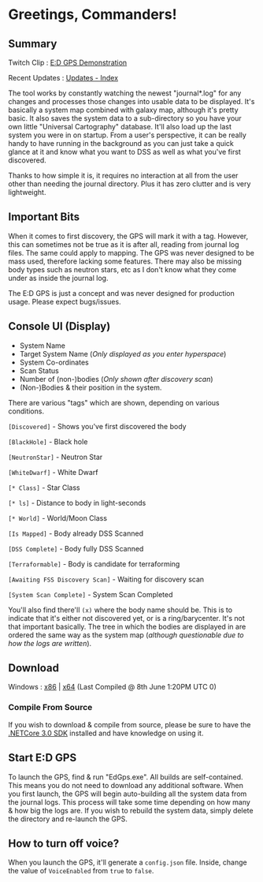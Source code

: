 # Greetings, Commanders!

## Summary
Twitch Clip : [E:D GPS Demonstration](https://www.twitch.tv/videos/430282763)

Recent Updates : [Updates - Index](https://github.com/ComputerMaster1st/EdGPS/wiki/Updates---Index)

The tool works by constantly watching the newest "journal*.log" for any changes and processes those changes into usable data to be displayed. It's basically a system map combined with galaxy map, although it's pretty basic. It also saves the system data to a sub-directory so you have your own little "Universal Cartography" database. It'll also load up the last system you were in on startup. From a user's perspective, it can be really handy to have running in the background as you can just take a quick glance at it and know what you want to DSS as well as what you've first discovered.

Thanks to how simple it is, it requires no interaction at all from the user other than needing the journal directory. Plus it has zero clutter and is very lightweight.

## Important Bits
When it comes to first discovery, the GPS will mark it with a tag. However, this can sometimes not be true as it is after all, reading from journal log files. The same could apply to mapping. The GPS was never designed to be mass used, therefore lacking some features. There may also be missing body types such as neutron stars, etc as I don't know what they come under as inside the journal log.

The E:D GPS is just a concept and was never designed for production usage. Please expect bugs/issues.

## Console UI (Display)

* System Name
* Target System Name (*Only displayed as you enter hyperspace*)
* System Co-ordinates
* Scan Status
* Number of (non-)bodies (*Only shown after discovery scan*)
* (Non-)Bodies & their position in the system.

There are various "tags" which are shown, depending on various conditions.

`[Discovered]` - Shows you've first discovered the body

`[BlackHole]` - Black hole

`[NeutronStar]` - Neutron Star

`[WhiteDwarf]` - White Dwarf

`[* Class]` - Star Class

`[* ls]` - Distance to body in light-seconds

`[* World]` - World/Moon Class

`[Is Mapped]` - Body already DSS Scanned

`[DSS Complete]` - Body fully DSS Scanned

`[Terraformable]` - Body is candidate for terraforming

`[Awaiting FSS Discovery Scan]` - Waiting for discovery scan

`[System Scan Complete]` - System Scan Completed

You'll also find there'll `(x)` where the body name should be. This is to indicate that it's either not discovered yet, or is a ring/barycenter. It's not that important basically. The tree in which the bodies are displayed in are ordered the same way as the system map (*although questionable due to how the logs are written*).

## Download
Windows : [x86](https://www.dropbox.com/s/xrwtf94y4f71njx/EdGPS-x86.zip?dl=0) | [x64](https://www.dropbox.com/s/cumn62aeyiewyjj/EdGPS-x64.zip?dl=0) (Last Compiled @ 8th June 1:20PM UTC 0)

### Compile From Source
If you wish to download & compile from source, please be sure to have the [.NETCore 3.0 SDK](https://dotnet.microsoft.com/download) installed and have knowledge on using it.

## Start E:D GPS
To launch the GPS, find & run "EdGps.exe". All builds are self-contained. This means you do not need to download any additional software. When you first launch, the GPS will begin auto-building all the system data from the journal logs. This process will take some time depending on how many & how big the logs are. If you wish to rebuild the system data, simply delete the directory and re-launch the GPS.

## How to turn off voice?
When you launch the GPS, it'll generate a `config.json` file. Inside, change the value of `VoiceEnabled` from `true` to `false`.
